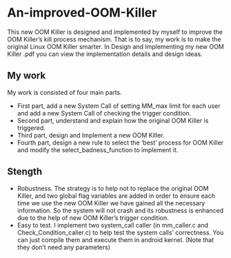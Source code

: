 # An-improved-OOM-Killer
This new OOM Killer is designed and implemented by myself to  improve the OOM Killer’s kill process mechanism. That is to say, my work is to make the original Linux OOM Killer smarter.
In Design and Implementing my new OOM Killer .pdf you can view the implementation details and design ideas.
## My work
My work is consisted of four main parts. 
* First part, add a new System Call of setting
MM_max limit for each user and add a new System Call of checking the trigger condition.
* Second part, understand and explain how the original OOM Killer is triggered.
* Third part, design and Implement a new OOM Killer. 
* Fourth part, design a new rule to select the ‘best’
process for OOM Killer and modify the select_badness_function to implement it.
## Stength
* Robustness. The strategy is to help not to replace the original OOM Killer, and two
global flag variables are added in order to ensure each time we use the new OOM Killer we
have gained all the necessary information. So the system will not crash and its robustness is
enhanced due to the help of new OOM Killer’s trigger condition.
* Easy to test. I implement two system_call caller (in mm_caller.c and
Check_Condition_caller.c) to help test the system calls’ correctness. You can just compile
them and execute them in android kernel. (Note that they don’t need any parameters)

